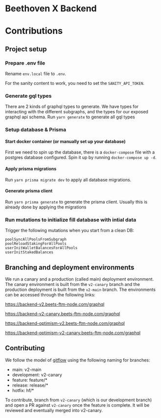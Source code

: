 # Beethoven X Backend

# Contributions

## Project setup

### Prepare .env file

Rename `env.local` file to `.env`.

For the sanity content to work, you need to set
the `SANITY_API_TOKEN`.

### Generate gql types

There are 2 kinds of graphql types to generate. We have types for interacting with the different subgraphs, and the types
for our exposed graphql api schema.
Run `yarn generate` to generate all gql types

### Setup database & Prisma

#### Start docker container (or manually set up your database)

First we need to spin up the database, there is a `docker-compose` file with a postgres
database configured. Spin it up by running `docker-compose up -d`.

#### Apply prisma migrations

Run `yarn prisma migrate dev` to apply all database migrations.

#### Generate prisma client

Run `yarn prisma generate` to generate the prisma client. Usually this is already
done by applying the migrations

### Run mutations to initialize fill database with intial data

Trigger the following mutations when you start from a clean DB:

```
poolSyncAllPoolsFromSubgraph
poolReloadStakingForAllPools
userInitWalletBalancesForAllPools
userInitStakedBalances
```

## Branching and deployment environments

We run a canary and a production (called main) deployment environment.
The canary environment is built from the `v2-canary` branch and the production deployment
is built from the `v2-main` branch. The environments can be accessed through the following links:

https://backend-v2.beets-ftm-node.com/graphql

https://backend-v2-canary.beets-ftm-node.com/graphql

https://backend-optimism-v2.beets-ftm-node.com/graphql

https://backend-optimism-v2-canary.beets-ftm-node.com/graphql

## Contributing

We follow the model of [gitflow](https://www.atlassian.com/git/tutorials/comparing-workflows/gitflow-workflow) using the following naming for branches:

-   main: v2-main
-   development: v2-canary
-   feature: feature/\*
-   release: release/\*
-   hotfix: hf/\*

To contribute, branch from `v2-canary` (which is our development branch) and open a PR against `v2-canary` once the feature is complete. It will be reviewed and eventually merged into v2-canary.
